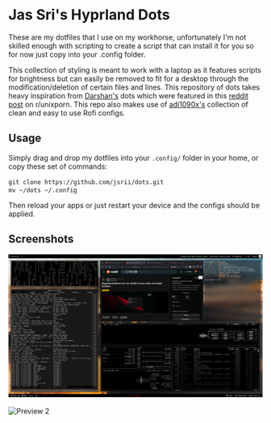 # Jas Sri's Hyprland Dots

These are my dotfiles that I use on my workhorse, unfortunately I'm not skilled enough with scripting to create a script that can install it for you so for now just copy into your .config folder.

This collection of styling is meant to work with a laptop as it features scripts for brightness but can easily be removed to fit for a desktop through the modification/deletion of certain files and lines. This repository of dots takes heavy inspiration from [Darshan's](https://github.com/darshanCommits/Linux-Scripts-Dots) dots which were featured in this [reddit post](https://www.reddit.com/r/unixporn/comments/19f40cb/hyprland_i_see_a_door_and_i_want_to_paint_it_black/) on r/unixporn. This repo also makes use of [adi1090x's](https://github.com/adi1090x/rofi/) collection of clean and easy to use Rofi configs.

## Usage

Simply drag and drop my dotfiles into your ```.config/``` folder in your home, or copy these set of commands:

```
git clone https://github.com/jsrii/dots.git
mv ~/dots ~/.config
```

Then reload your apps or just restart your device and the configs should be applied.

## Screenshots

<img src="gitRepoImages/img1.png" alt="Preview 1" style="margin-bottom:1rem"/>

<img src="gitRepoImages/img2.png" alt="Preview 2" style="margin-bottom:1rem"/>




